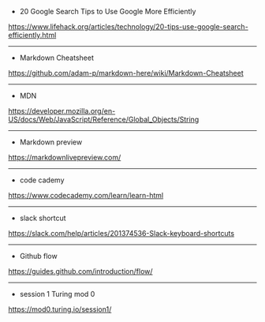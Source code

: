* 20 Google Search Tips to Use Google More Efficiently

 https://www.lifehack.org/articles/technology/20-tips-use-google-search-efficiently.html

***

* Markdown Cheatsheet

 https://github.com/adam-p/markdown-here/wiki/Markdown-Cheatsheet

***

 * MDN

 https://developer.mozilla.org/en-US/docs/Web/JavaScript/Reference/Global_Objects/String

***

 * Markdown preview

 https://markdownlivepreview.com/

***

 * code cademy

 https://www.codecademy.com/learn/learn-html

***

 * slack shortcut

 https://slack.com/help/articles/201374536-Slack-keyboard-shortcuts

***

 * Github flow

 https://guides.github.com/introduction/flow/

***

 * session 1 Turing mod 0

 https://mod0.turing.io/session1/
